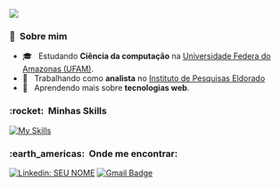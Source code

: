 ![](https://komarev.com/ghpvc/?username=VanessaSwerts&color=006bed)

<h3> 🤩 &nbsp;Sobre mim </h3>

- 🎓 &nbsp; Estudando **Ciência da computação** na <a href="https://www.ufam.edu.br/">Universidade Federa do Amazonas (UFAM)</a>.
- 💼 &nbsp; Trabalhando como **analista** no <a href="https://www.eldorado.org.br/">Instituto de Pesquisas Eldorado</a>
- 🌱 &nbsp; Aprendendo mais sobre **tecnologias web**.

<h3> :rocket: &nbsp;Minhas Skills </h3>

[![My Skills](https://skillicons.dev/icons?i=c,java,python,kotlin,html,css,javascript,linux,git,bootstrap,ps,ai,figma,xd&theme=light)](https://skillicons.dev)

<h3> :earth_americas: &nbsp;Onde me encontrar: </h3> 

[![Linkedin: SEU NOME](https://img.shields.io/badge/-solano-blue?style=flat-square&logo=Linkedin&logoColor=white&link=www.linkedin.com/in/solano-lima-oliveira-146b23188)](www.linkedin.com/in/solano-lima-oliveira-146b23188)
[![Gmail Badge](https://img.shields.io/badge/-solano.oliveira@icomp.ufam.edu.br-006bed?style=flat-square&logo=Gmail&logoColor=white&link=mailto:solano.oliveira@icomp.ufam.edu.br)](mailto:solano.oliveira@icomp.ufam.edu.br)
